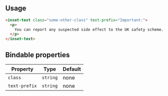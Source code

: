 ## Usage

```html
<inset-text class="some-other-class" text-prefix="Important:">
  <p>
    You can report any suspected side effect to the UK safety scheme.
  </p>
</inset-text>
```

## Bindable properties

| Property | Type | Default |
|----------|------|---------|
|`class`|`string`|none|
|`text-prefix`|`string`|none|
